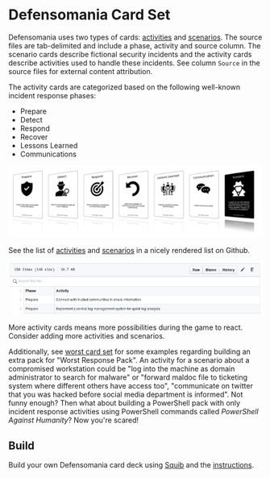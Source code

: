 # Defensomania Card Set

Defensomania uses two types of cards:
[activities](activities.tsv) and [scenarios](scenarios.tsv). The source files
are tab-delimited and include a phase, activity and source column. The
scenario cards describe fictional security incidents and the activity cards
describe activities used to handle these incidents. See column `Source` in the
source files for external content attribution.

The activity cards are categorized based on the following well-known incident
response phases: 

* Prepare
* Detect
* Respond
* Recover
* Lessons Learned
* Communications

![Showcase](../img/showcase.png)

See the list of [activities](activities.tsv) and
[scenarios](scenarios.tsv) in a nicely rendered list on Github.

![Cards-Preview](../img/cards-preview.png)

More activity cards means more possibilities during the game to react. Consider
adding more activities and scenarios.

Additionally, see [worst card set](worst.tsv) for some examples regarding
building an extra pack for "Worst Response Pack". An activity for a scenario
about a compromised workstation could be "log into the machine as domain
administrator to search for malware" or "forward maldoc file to ticketing
system where different others have access too", "communicate on twitter that
you was hacked before social media department is informed". Not funny enough?
Then what about building a PowerShell pack with only incident response
activities using PowerShell commands called _PowerShell Against Humanity_? Now
you're scared!

## Build

Build your own Defensomania card deck using [Squib](https://github.com/andymeneely/squib) and the [instructions](../BUILD.md).
